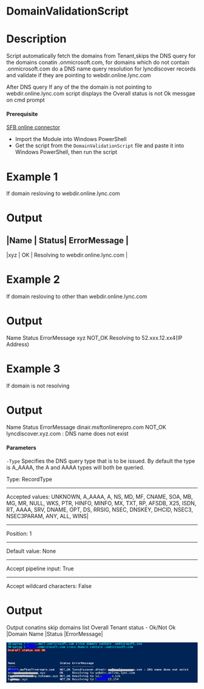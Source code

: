 # DomainValidationScript
# Description
Script automatically fetch the domains from Tenant,skips the DNS query for the domains conatin .onmicrosoft.com, for domains which do not contain .onmicrosoft.com do a DNS name query resolution for lyncdiscover records and validate if they are pointing to webdir.online.lync.com 

After DNS query If any of the the domain is not pointing to webdir.online.lync.com script displays the Overall status is not Ok messgae on cmd prompt 

#### Prerequisite
[SFB online connector](https://www.microsoft.com/en-us/download/details.aspx?id=39366)
- Import the Module into Windows PowerShell 
- Get the script from the `DomainValidationScript` file and paste it into Windows PowerShell, then run the script

# Example 1
If domain resloving to webdir.online.lync.com 
# Output
|Name  |   Status|  ErrorMessage |
---
|xyz      |  OK    | Resolving to webdir.online.lync.com |
# Example 2
If domain resloving to other than webdir.online.lync.com 
# Output
Name      Status  ErrorMessage 
xyz       NOT_OK  Resolving to 52.xxx.12.xx4(IP Address)
# Example 3
If domain is not resolving 
# Output
Name      Status  ErrorMessage 
dinair.msftonlinerepro.com   NOT_OK lyncdiscover.xyz.com : DNS name does not exist
#### Parameters

`-Type`
Specifies the DNS query type that is to be issued. By default the type is A_AAAA, the A and AAAA types will both be queried.

Type:	RecordType
***
Accepted values:	UNKNOWN, A_AAAA, A, NS, MD, MF, CNAME, SOA, MB, MG, MR, NULL, WKS, PTR, HINFO, MINFO, MX, TXT, RP, AFSDB, X25, ISDN, RT, AAAA, SRV, DNAME, OPT, DS, RRSIG, NSEC, DNSKEY, DHCID, NSEC3, NSEC3PARAM, ANY, ALL, WINS|
***
Position:	1
***
Default value:	None
***
Accept pipeline input:	True
***
Accept wildcard characters:	False

# Output
Output conatins
skip domains list 
Overall Tenant status - Ok/Not Ok
|Domain Name |Status |ErrorMessage|

![Sample Output](https://github.com/Geetha63/MS-Teams-Scripts/blob/master/Images/DomsinValidation.PNG)
